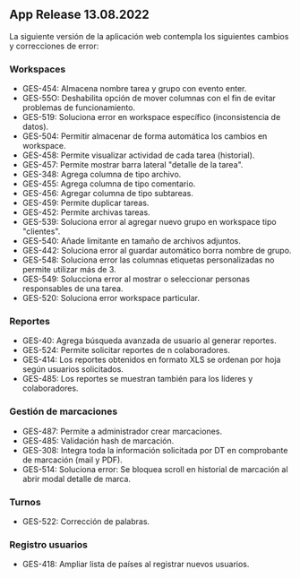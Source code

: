 ## App Release 13.08.2022

La siguiente versión de la aplicación web contempla los siguientes cambios y correcciones de error:

### Workspaces

- GES-454: Almacena nombre tarea y grupo con evento enter.
- GES-55O: Deshabilita opción de mover columnas con el fin de evitar problemas de funcionamiento.
- GES-519: Soluciona error en workspace específico (inconsistencia de datos).
- GES-504: Permitir almacenar de forma automática los cambios en workspace.
- GES-458: Permite visualizar actividad de cada tarea (historial).
- GES-457: Permite mostrar barra lateral "detalle de la tarea".
- GES-348: Agrega columna de tipo archivo.
- GES-455: Agrega columna de tipo comentario.
- GES-456: Agregar columna de tipo subtareas.
- GES-459: Permite duplicar tareas.
- GES-452: Permite archivas tareas.
- GES-539: Soluciona error al agregar nuevo grupo en workspace tipo "clientes".
- GES-540: Añade limitante en tamaño de archivos adjuntos.
- GES-442: Soluciona error al guardar automático borra nombre de grupo.
- GES-548: Soluciona error las columnas etiquetas personalizadas no permite utilizar más de 3.
- GES-549: Solucciona error al mostrar o seleccionar personas responsables de una tarea.
- GES-520: Soluciona error workspace particular.



### Reportes

- GES-40: Agrega búsqueda avanzada de usuario al generar reportes.
- GES-524: Permite solicitar reportes de n colaboradores.
- GES-414: Los reportes obtenidos en formato XLS se ordenan por hoja según usuarios solicitados.
- GES-485: Los reportes se muestran también para los líderes y colaboradores.


### Gestión de marcaciones

- GES-487: Permite a administrador crear marcaciones.
- GES-485: Validación hash de marcación.
- GES-308: Integra toda la información solicitada por DT en comprobante de marcación (mail y PDF).
- GES-514: Soluciona error: Se bloquea scroll en historial de marcación al abrir modal detalle de marca.


### Turnos

- GES-522: Corrección de palabras.


### Registro usuarios

- GES-418: Ampliar lista de países al registrar nuevos usuarios.








